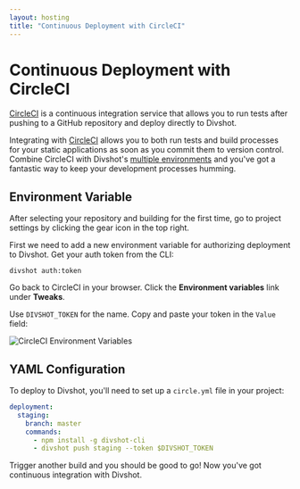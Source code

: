 ```yaml
---
layout: hosting
title: "Continuous Deployment with CircleCI"
---
```


# Continuous Deployment with CircleCI

<p class="lead"><a href="https://circleci.com">CircleCI</a> is a continuous integration service that allows you to run tests after pushing to a GitHub repository and deploy directly to Divshot.</p>

Integrating with [CircleCI](https://circleci.com) allows you to both run tests and build processes for your static applications as soon
as you commit them to version control. Combine CircleCI with Divshot's [multiple environments](/guides/builds) and you've got
a fantastic way to keep your development processes humming.

## Environment Variable

After selecting your repository and building for the first time, go to project settings by clicking the gear icon in the top right.

First we need to add a new environment variable for authorizing deployment to Divshot. Get your auth token from the CLI:

    divshot auth:token

Go back to CircleCI in your browser. Click the **Environment variables** link under **Tweaks**.

Use `DIVSHOT_TOKEN` for the name. Copy and paste your token in the `Value` field:

<img src="{% asset_path integrations/circleci1.png %}" alt="CircleCI Environment Variables" class="img-responsive">

## YAML Configuration

To deploy to Divshot, you'll need to set up a `circle.yml` file in your project:

```yaml
deployment:
  staging:
    branch: master
    commands:
      - npm install -g divshot-cli
      - divshot push staging --token $DIVSHOT_TOKEN
```

Trigger another build and you should be good to go! Now you've got continuous integration with Divshot.